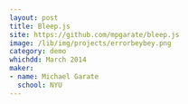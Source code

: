 ```yaml
---
layout: post
title: Bleep.js
site: https://github.com/mpgarate/bleep.js
image: /lib/img/projects/errorbeybey.png
category: demo
whichdd: March 2014
maker:
- name: Michael Garate
  school: NYU
---
```

